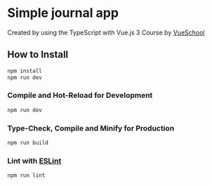 # Simple journal app

Created by using the TypeScript with Vue.js 3 Course by [VueSchool](https://vueschool.io/courses/typescript-with-vue-js-3)

## How to Install
```sh
npm install
npm run dev
```

### Compile and Hot-Reload for Development

```sh
npm run dev
```

### Type-Check, Compile and Minify for Production

```sh
npm run build
```

### Lint with [ESLint](https://eslint.org/)

```sh
npm run lint
```
